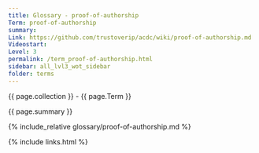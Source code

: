 ```yaml
---
title: Glossary - proof-of-authorship
Term: proof-of-authorship
summary: 
Link: https://github.com/trustoverip/acdc/wiki/proof-of-authorship.md
Videostart: 
Level: 3
permalink: /term_proof-of-authorship.html
sidebar: all_lvl3_wot_sidebar
folder: terms
---
```


{{ page.collection }} - {{ page.Term }}

   {{ page.summary }}

{% include_relative glossary/proof-of-authorship.md %}

 {% include links.html %} 
